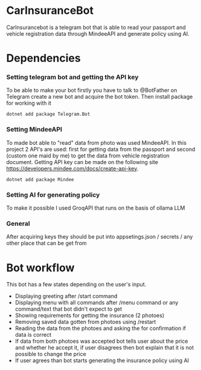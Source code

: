 # CarInsuranceBot
CarInsurancebot is a telegram bot that is able to read your passport and vehicle registration data through MindeeAPI and generate policy using AI.
# Dependencies
### Setting telegram bot and getting the API key
To be able to make your bot firstly you have to talk to @BotFather on Telegram create a new bot and acquire the bot token.
Then install package for working with it
```
dotnet add package Telegram.Bot
```
### Setting MindeeAPI
To made bot able to "read" data from photo was used MindeeAPI. In this project 2 API's are used: first for getting data from the passport and second (custom one maid by me) to get the data from vehicle registration document. Getting API key can be made on the following site https://developers.mindee.com/docs/create-api-key.
```
dotnet add package Mindee
```
### Setting AI for generating policy
To make it possible I used GroqAPI that runs on the basis of ollama LLM
### General
After acquiring keys they should be put into appsetings.json / secrets / any other place that can be get from

# Bot workflow
This bot has a few states depending on the user's input.
  - Displaying greeting after /start command
  - Displaying menu with all commands after /menu command or any command/text that bot didn't expect to get
  - Showing requirements for getting the insurance (2 photoes)
  - Removing saved data gotten from photoes using /restart
  - Reading the data from the photoes and asking the for confirmation if data is correct
  - If data from both photoes was accepted bot tells user about the price and whether he accept it, if user disagrees then bot explain that it is not possible to change the price
  - If user agrees than bot starts generating the insurance policy using AI
